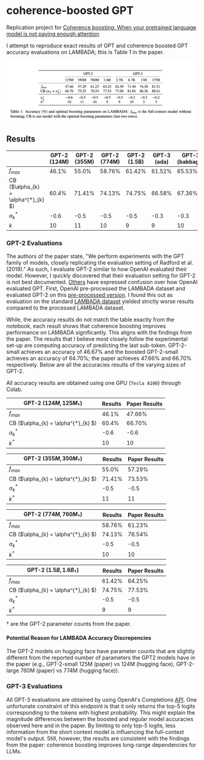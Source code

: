 # coherence-boosted GPT

Replication project for [Coherence boosting: When your pretrained language model is not paying enough attention](https://arxiv.org/pdf/2110.08294.pdf)

I attempt to reproduce exact results of GPT and coherence boosted GPT
accuracy evaluations on LAMBADA; this is Table 1 in the paper.

![Table1](table.png)

## Results
|    | GPT-2 (124M) | GPT-2 (355M) | GPT-2 (774M) | GPT-2 (1.5B) |  GPT-3 (ada) | GPT-3 (babbage) | GPT-3 (curie) | GPT-3 (davinci) |
| ---|      ---     | ---          |    ---       |   ---        |  ---         |     ---         | ---           | ---             |
| $f_{max}$   | 46.1%          |  55.0%        |    58.76%      | 61.42%          |   61.52%        | 65.53%             |   75.57%         |  80.44%           |
|  CB ($\alpha_{k} = \alpha^{*}_{k} $)| 60.4%          |  71.41%         |    74.13%       | 74.75%          |   66.58%       | 67.36%             |   78.98%         |  82.07%          |
| $\alpha^{*}_{k}$ | -0.6         |  -0.5        |    -0.5       | -0.5          |   -0.3      | -0.3           |   -0.3        |  -0.2         |
| ${k}$ | 10         |  11        |    10       | 9          |   9      | 10           |   3        |  3        |



### GPT-2 Evaluations
The authors of the paper state, "We perform experiments with the GPT family of
models, closely replicating the evaluation setting of Radford et al. (2019)." As such,
I evaluate GPT-2 similar to how OpenAI evaluated their model. However, I quickly
discovered that their evaluation setting for GPT-2 is not best documented. [Others](https://github.com/openai/gpt-2/issues/131) have expressed confusion over how OpenAI evaluated GPT.
First, OpenAI pre-processed the LAMBADA dataset and evaluated GPT-2 on this
[pre-processed version](https://huggingface.co/datasets/EleutherAI/lambada_openai).
I found this out as evaluation on the standard [LAMBADA dataset](https://huggingface.co/datasets/lambada) yielded strictly worse results compared to the processed LAMBADA dataset.

While, the accuracy results do not match
the table exactly from the notebook, each result shows that coherence boosting
improves performance on LAMBADA significantly. This aligns with the findings
from the paper. The results that I believe most closely follow the experimental 
set-up are computing accuracy of predicting the last sub-token. GPT-2-small achieves an accuracy of 46.67% and the boosted GPT-2-small achieves an accuracy of 64.70%; the paper achieves 47.66% and 66.70% respectively. Below are all the accuracies results of the varying sizes of GPT-2.

All accuracy results are obtained using one GPU ($\texttt{Tesla A100}$) through Colab. 

|  GPT-2  $(124M, 125M_{\dagger})$                               |   Results      | Paper Results |
| ---                                    | ----           | ---           |
|  $f_{max}$                             |  46.1%         |  47.66%       |
|  CB ($\alpha_{k} = \alpha^{*}_{k} $)   |  60.4%         |  66.70%       |
|  $\alpha^{*}_{k}$                      |  -0.6          |  -0.6         |
|  $k^{*}$                               |  10            |  10           |

|  GPT-2  $(355M, 350M_{\dagger})$                                |   Results      | Paper Results |
| ---                                    | ----           | ---           |
|  $f_{max}$                             |  55.0%         |  57.29%       |
|  CB ($\alpha_{k} = \alpha^{*}_{k} $)   |  71.41%         |  73.53%       |
|  $\alpha^{*}_{k}$                      |  -0.5          |  -0.5         |
|  $k^{*}$                               |  11            |  11           |

|  GPT-2  $(774M, 760M_{\dagger})$                                |   Results      | Paper Results |
| ---                                    | ----           | ---           |
|  $f_{max}$                             |  58.76%         |  61.23%       |
|  CB ($\alpha_{k} = \alpha^{*}_{k} $)   |  74.13%         |  76.54%       |
|  $\alpha^{*}_{k}$                      |  -0.5          |  -0.5         |
|  $k^{*}$                               |  10            |  10           |

|  GPT-2  $(1.5B, 1.6B_{\dagger})$                                |   Results      | Paper Results |
| ---                                    | ----           | ---           |
|  $f_{max}$                             |  61.42%         |  64.25%       |
|  CB ($\alpha_{k} = \alpha^{*}_{k} $)   |  74.75%         |  77.53%       |
|  $\alpha^{*}_{k}$                      |  -0.5          |  -0.5         |
|  $k^{*}$                               |  9            |  9           |

$\dagger$ are the GPT-2 parameter counts from the paper.

#### Potential Reason for LAMBADA Accuracy Discrepencies

The GPT-2 models on hugging face have parameter counts that are slightly different from the reported number of parameters the GPT2 models have in the paper (e.g., GPT-2-small 125M (paper) vs 124M (hugging face), GPT-2-large 760M (paper) vs 774M (hugging face)). 


### GPT-3 Evaluations

All GPT-3 evaluations are obtained by using OpenAI's Completions [API](https://platform.openai.com/docs/api-reference/completions?lang=python). One unfortunate constraint of this endpoint is that it only returns the top-5 logits corresponding to the tokens with highest probability. This might explain the magnitude differences between the boosted and regular model accuracies observed here and in the paper. By limiting to only top-5 logits, less information from the short context model is influencing the full-context model's output. Still, however, the results are consistent with the findings from the paper: coherence boosting improves long-range dependencies for LLMs. 


